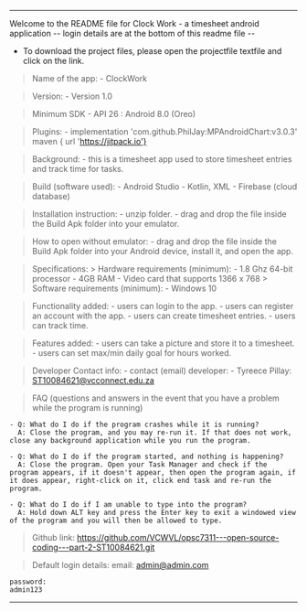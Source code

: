 -------------------------------------------------------------------------------------------
Welcome to the README file for Clock Work - a timesheet android application
		-- login details are at the bottom of this readme file --
- To download the project files, please open the projectfile textfile and click on the link.

> Name of the app:
	- ClockWork

> Version:
	- Version 1.0

> Minimum SDK
	- API 26 : Android 8.0 (Oreo)

> Plugins:
	- implementation 'com.github.PhilJay:MPAndroidChart:v3.0.3'
        maven { url 'https://jitpack.io'}

> Background:
	- this is a timesheet app used to store timesheet entries and track time for tasks.

> Build (software used):
	- Android Studio
	- Kotlin, XML
	- Firebase (cloud database)

> Installation instruction:
	- unzip folder.
	- drag and drop the file inside the Build Apk folder into your emulator.

> How to open without emulator:
	- drag and drop the file inside the Build Apk folder into your Android device,
	install it, and open the app.

> Specifications:
	> Hardware requirements (minimum):
		- 1.8 Ghz 64-bit processor
		- 4GB RAM
		- Video card that supports 1366 x 768
	> Software requirements (minimum):
		- Windows 10

> Functionality added:
	- users can login to the app.
	- users can register an account with the app.
	- users can create timesheet entries.
	- users can track time.

> Features added:
	- users can take a picture and store it to a timesheet.
	- users can set max/min daily goal for hours worked.

> Developer Contact info:
	- contact (email) developer:
		- Tyreece Pillay: ST10084621@vcconnect.edu.za

> FAQ (questions and answers in the event that you have a problem while the program is running)

	- Q: What do I do if the program crashes while it is running?
	  A: Close the program, and you may re-run it. If that does not work, close any background application while you run the program.

	- Q: What do I do if the program started, and nothing is happening?
	  A: Close the program. Open your Task Manager and check if the program appears, if it doesn't appear, then open the program again, if it does appear, right-click on it, click end task and re-run the program.

	- Q: What do I do if I am unable to type into the program?
	  A: Hold down ALT key and press the Enter key to exit a windowed view of the program and you will then be allowed to type.

> Github link:
	https://github.com/VCWVL/opsc7311---open-source-coding---part-2-ST10084621.git

> Default login details:
	email:
	admin@admin.com

	password:
	admin123
-------------------------------------------------------------------------------------------
